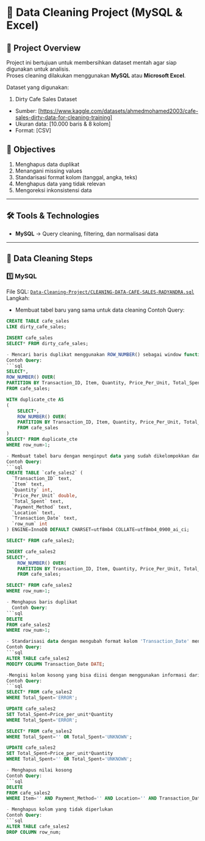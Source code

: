# 🧹 Data Cleaning Project (MySQL & Excel)

## 📌 Project Overview
Project ini bertujuan untuk membersihkan dataset mentah agar siap digunakan untuk analisis.  
Proses cleaning dilakukan menggunakan **MySQL** atau **Microsoft Excel**.

Dataset yang digunakan:
1. Dirty Cafe Sales Dataset
- Sumber: [https://www.kaggle.com/datasets/ahmedmohamed2003/cafe-sales-dirty-data-for-cleaning-training]
- Ukuran data: [10.000 baris & 8 kolom] 
- Format: [CSV]

## 🎯 Objectives
1. Menghapus data duplikat
2. Menangani missing values
3. Standarisasi format kolom (tanggal, angka, teks)
4. Menghapus data yang tidak relevan
5. Mengoreksi inkonsistensi data

---

## 🛠 Tools & Technologies
- **MySQL** → Query cleaning, filtering, dan normalisasi data

---

## 📂 Data Cleaning Steps

### 1️⃣ MySQL
File SQL: [`Data-Cleaning-Project/CLEANING-DATA-CAFE-SALES-RADYANDRA.sql`](Data-Cleaning-Project/CLEANING-DATA-CAFE-SALES-RADYANDRA.sql)  
Langkah:
- Membuat tabel baru yang sama untuk data cleaning
  Contoh Query:
```sql
CREATE TABLE cafe_sales
LIKE dirty_cafe_sales;

INSERT cafe_sales
SELECT* FROM dirty_cafe_sales;

- Mencari baris duplikat menggunakan ROW_NUMBER() sebagai window function dengan OVER (PARTITION BY ...) untuk mengelompokkan data berdasarkan semua kolom, lalu memberi nomor urut pada setiap baris di tiap kelompok; baris dengan row_num > 1 diidentifikasi sebagai duplikat. Hasil penomoran ini disimpan sementara dalam CTE (Common Table Expression) menggunakan WITH ... AS, kemudian difilter untuk menampilkan hanya baris duplikat tersebut.
Contoh Query:
```sql
SELECT*,
ROW_NUMBER() OVER(
PARTITION BY Transaction_ID, Item, Quantity, Price_Per_Unit, Total_Spent, Payment_Method, Location, Transaction_Date ) AS row_num
FROM cafe_sales;

WITH duplicate_cte AS
(
	SELECT*,
	ROW_NUMBER() OVER(
	PARTITION BY Transaction_ID, Item, Quantity, Price_Per_Unit, Total_Spent, Payment_Method, Location, Transaction_Date ) AS row_num
	FROM cafe_sales
)
SELECT* FROM duplicate_cte
WHERE row_num>1;

- Membuat tabel baru dengan menginput data yang sudah dikelompokkan dan diurutkan sebelumnya, kemudian pilih baris dengan row_num > 1
Contoh Query:
```sql
CREATE TABLE `cafe_sales2` (
  `Transaction_ID` text,
  `Item` text,
  `Quantity` int,
  `Price_Per_Unit` double,
  `Total_Spent` text,
  `Payment_Method` text,
  `Location` text,
  `Transaction_Date` text,
  `row_num` int
) ENGINE=InnoDB DEFAULT CHARSET=utf8mb4 COLLATE=utf8mb4_0900_ai_ci;

SELECT* FROM cafe_sales2;

INSERT cafe_sales2
SELECT*,
	ROW_NUMBER() OVER(
	PARTITION BY Transaction_ID, Item, Quantity, Price_Per_Unit, Total_Spent, Payment_Method, Location, Transaction_Date ) AS row_num
	FROM cafe_sales;

SELECT* FROM cafe_sales2
WHERE row_num>1;

- Menghapus baris duplikat
  Contoh Query:
```sql
DELETE
FROM cafe_sales2
WHERE row_num>1;

- Standarisasi data dengan mengubah format kolom 'Transaction_Date' menjadi DATE
Contoh Query:
```sql
ALTER TABLE cafe_sales2
MODIFY COLUMN Transaction_Date DATE;

-Mengisi kolom kosong yang bisa diisi dengan menggunakan informasi dari kolom lain
Contoh Query:
```sql
SELECT* FROM cafe_sales2
WHERE Total_Spent='ERROR';

UPDATE cafe_sales2
SET Total_Spent=Price_per_unit*Quantity
WHERE Total_Spent='ERROR';

SELECT* FROM cafe_sales2
WHERE Total_Spent='' OR Total_Spent='UNKNOWN';

UPDATE cafe_sales2
SET Total_Spent=Price_per_unit*Quantity
WHERE Total_Spent='' OR Total_Spent='UNKNOWN';

- Menghapus nilai kosong
Contoh Query:
```sql
DELETE 
FROM cafe_sales2
WHERE Item='' AND Payment_Method='' AND Location='' AND Transaction_Date='';

- Menghapus kolom yang tidak diperlukan
Contoh Query:
```sql
ALTER TABLE cafe_sales2
DROP COLUMN row_num;
